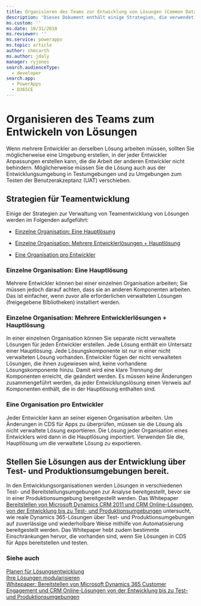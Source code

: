 ```yaml
---
title: Organisieren des Teams zur Entwicklung von Lösungen (Common Data Service für Apps) | Microsoft Docs
description: 'Dieses Dokument enthält einige Strategien, die verwendet werden, wenn mehrere Entwickler an derselben Lösung arbeiten'
ms.custom: ''
ms.date: 10/31/2018
ms.reviewer: ''
ms.service: powerapps
ms.topic: article
author: shmcarth
ms.author: jdaly
manager: ryjones
search.audienceType:
  - developer
search.app:
  - PowerApps
  - D365CE
---
```

# <a name="organize-your-team-to-develop-solutions"></a>Organisieren des Teams zum Entwickeln von Lösungen

Wenn mehrere Entwickler an derselben Lösung arbeiten müssen, sollten Sie möglicherweise eine Umgebung erstellen, in der jeder Entwickler Anpassungen erstellen kann, die die Arbeit der anderen Entwickler nicht behindern. Möglicherweise müssen Sie die Lösung auch aus der Entwicklungsumgebung in Testumgebungen und zu Umgebungen zum Testen der Benutzerakzeptanz (UAT) verschieben.  
  
<a name="BKMK_StrategiesForTeamDev"></a>   
## <a name="strategies-for-team-development"></a>Strategien für Teamentwicklung  
 Einige der Strategien zur Verwaltung von Teamentwicklung von Lösungen werden im Folgenden aufgeführt:  
  
-   [Einzelne Organisation: Eine Hauptlösung](organize-team-develop-solutions.md#BKMK_SingleOrgMasterSolution)  
  
-   [Einzelne Organisation: Mehrere Entwicklerlösungen + Hauptlösung](organize-team-develop-solutions.md#BKMK_SingleOrgMultipleDeveloper)  
  
-   [Eine Organisation pro Entwickler](organize-team-develop-solutions.md#BKMK_OneOrgPerDev)  
  
<a name="BKMK_SingleOrgMasterSolution"></a>   
### <a name="single-organization-one-master-solution"></a>Einzelne Organisation: Eine Hauptlösung  
 Mehrere Entwickler können bei einer einzelnen Organisation arbeiten; Sie müssen jedoch darauf achten, dass sie an anderen Komponenten arbeiten. Das ist einfacher, wenn zuvor alle erforderlichen verwalteten Lösungen (freigegebene Bibliotheken) installiert werden.  
  
<a name="BKMK_SingleOrgMultipleDeveloper"></a>   
### <a name="single-organization-multiple-developer-solutions--master-solution"></a>Einzelne Organisation: Mehrere Entwicklerlösungen + Hauptlösung  
 In einer einzelnen Organisation können Sie separate nicht verwaltete Lösungen für jeden Entwickler erstellen. Jede Lösung enthält ein Untersatz einer Hauptlösung. Jede Lösungskomponente ist nur in einer nicht verwalteten Lösung vorhanden. Entwickler fügen der nicht verwalteten Lösungen, die ihnen zugewiesen wird, keine vorhandene Lösungskomponente hinzu. Damit wird eine klare Trennung der Komponenten erreicht, die geändert werden. Es müssen keine Änderungen zusammengeführt werden, da jeder Entwicklungslösung einen Verweis auf Komponenten enthält, die in der Hauptlösung enthalten sind.  
  
<a name="BKMK_OneOrgPerDev"></a>   
### <a name="one-organization-per-developer"></a>Eine Organisation pro Entwickler  

 Jeder Entwickler kann an seiner eigenen Organisation arbeiten. Um Änderungen in CDS für Apps zu überprüfen, müssen sie die Lösung als nicht verwaltete Lösung exportieren. Die Lösung jeder Organisation eines Entwicklers wird dann in die Hauptlösung importiert. Verwenden Sie die, Hauptlösung um die verwaltete Lösung zu exportieren.  
  
<a name="BKMK_DeployingSolutionsFromDevThroughToProduction"></a>   
## <a name="deploy-solutions-from-development-through-test-and-production-environments"></a>Stellen Sie Lösungen aus der Entwicklung über Test- und Produktionsumgebungen bereit.  
 In den Entwicklungsorganisationen werden Lösungen in verschiedenen Test- und Bereitstellungsumgebungen zur Analyse bereitgestellt, bevor sie in einer Produktionsumgebung bereitgestellt werden. Das Whitepaper [Bereitstellen von Microsoft Dynamics CRM 2011 und CRM Online-Lösungen, von der Entwicklung bis zu Test- und Produktionsumgebungen](http://go.microsoft.com/fwlink/p/?LinkId=232288) untersucht, wie reale Dynamics 365-Lösungen über Test- und Produktionsumgebungen auf zuverlässige und wiederholbare Weise mithilfe von Automatisierung bereitgestellt werden. Das Whitepaper hebt zudem bestimmte Einschränkungen hervor, die vorhanden sind, wenn Sie Lösungen in CDS für Apps bereitstellen und testen.  
  
### <a name="see-also"></a>Siehe auch  
 [Planen für Lösungsentwicklung](/dynamics365/customer-engagement/developer/plan-solution-development)   
 [Ihre Lösungen modularisieren](organize-solutions.md)   
 [Whitepaper: Bereitstellen von Microsoft Dynamics 365 Customer Engagement und CRM Online-Lösungen von der Entwicklung bis zu Test- und Produktionsumgebungen](http://www.microsoft.com/download/en/details.aspx?displaylang=en&id=27824)
